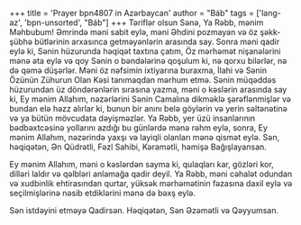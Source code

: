 +++
title = 'Prayer bpn4807 in Azərbaycan'
author = "Báb"
tags = ['lang-az', 'bpn-unsorted', "Báb"]
+++
Təriflər olsun Sənə, Ya Rəbb, mənim Məhbubum! Əmrində məni sabit eylə, məni Əhdini pozmayan və öz şəkk-şübhə bütlərinin arxasınca getməyənlərin arasında say. Sonra məni qadir eylə ki, Sənin hüzurunda həqiqət taxtına çatım, Öz mərhəmət nişanələrini mənə əta eylə və qoy Sənin o bəndələrinə qoşulum ki, nə qorxu bilərlər, nə də qəmə düşərlər. Məni öz nəfsimin ixtiyarına buraxma, İlahi və Sənin Özünün Zühurun Olan Kəsi tanımaqdan mərhum etmə. Sənin müqəddəs hüzurundan üz döndərənlərin sırasına yazma, məni o kəslərin arasında say ki, Ey mənim Allahım, nəzərlərini Sənin Camalına dikməklə şərəflənmişlər və bundan elə həzz alırlar ki, bunun bir anını belə göylərin və yerin səltənətinə və ya bütün mövcudata dəyişməzlər. Ya Rəbb, yer üzü insanlarının bədbəxtcəsinə yollarını azdığı bu günlərdə mənə rəhm eylə, sonra, Ey mənim Allahım, nəzərində yaxşı və layiqli olanları mənə qismət eylə. Sən, həqiqətən, Ən Qüdrətli, Fəzl Sahibi, Kəramətli, həmişə Bağışlayansan.

Ey mənim Allahım, məni o kəslərdən sayma ki, qulaqları kar, gözləri kor, dilləri laldır və qəlbləri anlamağa qadir deyil. Ya Rəbb, məni cəhalət odundan və xudbinlik ehtirasından qurtar, yüksək mərhəmətinin fəzasına daxil eylə və seçilmişlərinə nəsib etdiklərini mənə də bəxş eylə.

Sən istdəyini etməyə Qadirsən. Həqiqətən, Sən Əzəmətli və Qəyyumsan.
